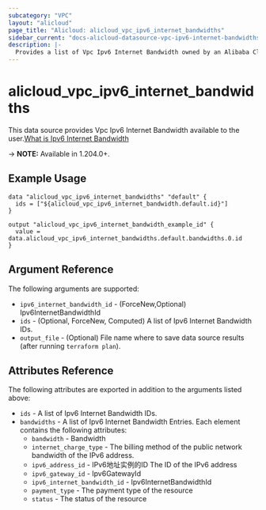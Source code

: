 ```yaml
---
subcategory: "VPC"
layout: "alicloud"
page_title: "Alicloud: alicloud_vpc_ipv6_internet_bandwidths"
sidebar_current: "docs-alicloud-datasource-vpc-ipv6-internet-bandwidths"
description: |-
  Provides a list of Vpc Ipv6 Internet Bandwidth owned by an Alibaba Cloud account.
---
```


# alicloud_vpc_ipv6_internet_bandwidths

This data source provides Vpc Ipv6 Internet Bandwidth available to the user.[What is Ipv6 Internet Bandwidth](https://www.alibabacloud.com/help/en/)

-> **NOTE:** Available in 1.204.0+.

## Example Usage

```
data "alicloud_vpc_ipv6_internet_bandwidths" "default" {
  ids = ["${alicloud_vpc_ipv6_internet_bandwidth.default.id}"]
}

output "alicloud_vpc_ipv6_internet_bandwidth_example_id" {
  value = data.alicloud_vpc_ipv6_internet_bandwidths.default.bandwidths.0.id
}
```

## Argument Reference

The following arguments are supported:
* `ipv6_internet_bandwidth_id` - (ForceNew,Optional) Ipv6InternetBandwidthId
* `ids` - (Optional, ForceNew, Computed) A list of Ipv6 Internet Bandwidth IDs.
* `output_file` - (Optional) File name where to save data source results (after running `terraform plan`).


## Attributes Reference

The following attributes are exported in addition to the arguments listed above:
* `ids` - A list of Ipv6 Internet Bandwidth IDs.
* `bandwidths` - A list of Ipv6 Internet Bandwidth Entries. Each element contains the following attributes:
  * `bandwidth` - Bandwidth
  * `internet_charge_type` - The billing method of the public network bandwidth of the IPv6 address.
  * `ipv6_address_id` - IPv6地址实例的ID The ID of the IPv6 address
  * `ipv6_gateway_id` - Ipv6GatewayId
  * `ipv6_internet_bandwidth_id` - Ipv6InternetBandwidthId
  * `payment_type` - The payment type of the resource
  * `status` - The status of the resource
